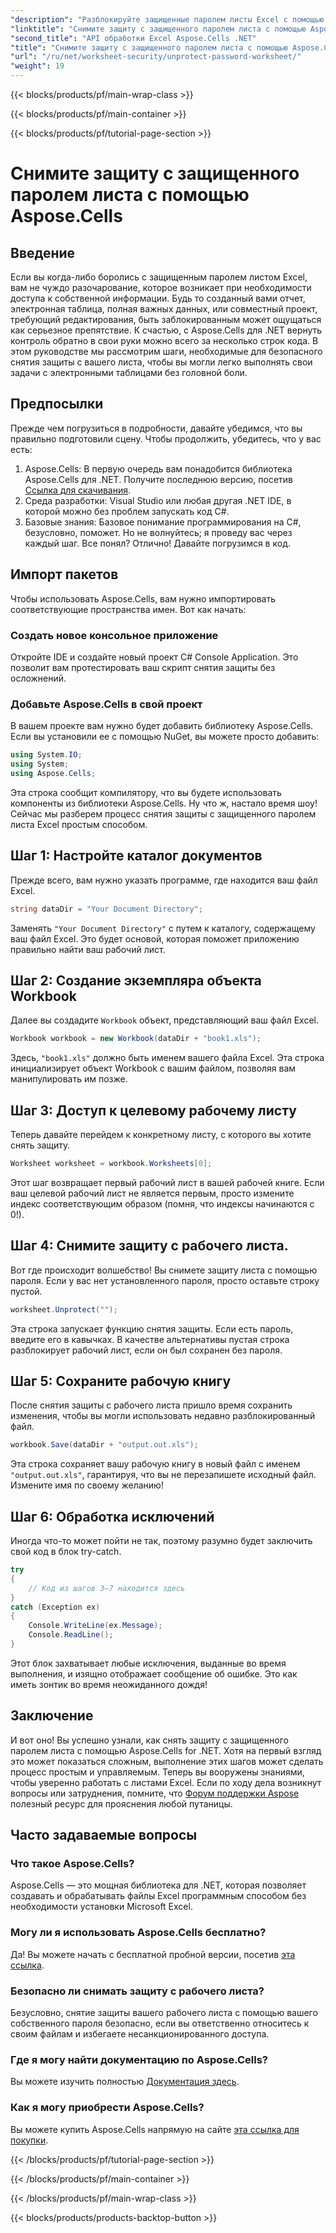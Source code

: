 ```yaml
---
"description": "Разблокируйте защищенные паролем листы Excel с помощью нашего руководства по Aspose.Cells! Простые шаги для восстановления доступа без усилий с помощью C#."
"linktitle": "Снимите защиту с защищенного паролем листа с помощью Aspose.Cells"
"second_title": "API обработки Excel Aspose.Cells .NET"
"title": "Снимите защиту с защищенного паролем листа с помощью Aspose.Cells"
"url": "/ru/net/worksheet-security/unprotect-password-worksheet/"
"weight": 19
---
```


{{< blocks/products/pf/main-wrap-class >}}

{{< blocks/products/pf/main-container >}}

{{< blocks/products/pf/tutorial-page-section >}}

# Снимите защиту с защищенного паролем листа с помощью Aspose.Cells

## Введение
Если вы когда-либо боролись с защищенным паролем листом Excel, вам не чуждо разочарование, которое возникает при необходимости доступа к собственной информации. Будь то созданный вами отчет, электронная таблица, полная важных данных, или совместный проект, требующий редактирования, быть заблокированным может ощущаться как серьезное препятствие. К счастью, с Aspose.Cells для .NET вернуть контроль обратно в свои руки можно всего за несколько строк кода. В этом руководстве мы рассмотрим шаги, необходимые для безопасного снятия защиты с вашего листа, чтобы вы могли легко выполнять свои задачи с электронными таблицами без головной боли.
## Предпосылки
Прежде чем погрузиться в подробности, давайте убедимся, что вы правильно подготовили сцену. Чтобы продолжить, убедитесь, что у вас есть:
1. Aspose.Cells: В первую очередь вам понадобится библиотека Aspose.Cells для .NET. Получите последнюю версию, посетив [Ссылка для скачивания](https://releases.aspose.com/cells/net/).
2. Среда разработки: Visual Studio или любая другая .NET IDE, в которой можно без проблем запускать код C#.
3. Базовые знания: Базовое понимание программирования на C#, безусловно, поможет. Но не волнуйтесь; я проведу вас через каждый шаг.
Все понял? Отлично! Давайте погрузимся в код.
## Импорт пакетов
Чтобы использовать Aspose.Cells, вам нужно импортировать соответствующие пространства имен. Вот как начать:
### Создать новое консольное приложение
Откройте IDE и создайте новый проект C# Console Application. Это позволит вам протестировать ваш скрипт снятия защиты без осложнений.
### Добавьте Aspose.Cells в свой проект
В вашем проекте вам нужно будет добавить библиотеку Aspose.Cells. Если вы установили ее с помощью NuGet, вы можете просто добавить:
```csharp
using System.IO;
using System;
using Aspose.Cells;
```
Эта строка сообщит компилятору, что вы будете использовать компоненты из библиотеки Aspose.Cells.
Ну что ж, настало время шоу! Сейчас мы разберем процесс снятия защиты с защищенного паролем листа Excel простым способом.
## Шаг 1: Настройте каталог документов
Прежде всего, вам нужно указать программе, где находится ваш файл Excel.
```csharp
string dataDir = "Your Document Directory";
```
Заменять `"Your Document Directory"` с путем к каталогу, содержащему ваш файл Excel. Это будет основой, которая поможет приложению правильно найти ваш рабочий лист.
## Шаг 2: Создание экземпляра объекта Workbook
Далее вы создадите `Workbook` объект, представляющий ваш файл Excel.
```csharp
Workbook workbook = new Workbook(dataDir + "book1.xls");
```
Здесь, `"book1.xls"` должно быть именем вашего файла Excel. Эта строка инициализирует объект Workbook с вашим файлом, позволяя вам манипулировать им позже.
## Шаг 3: Доступ к целевому рабочему листу
Теперь давайте перейдем к конкретному листу, с которого вы хотите снять защиту.
```csharp
Worksheet worksheet = workbook.Worksheets[0];
```
Этот шаг возвращает первый рабочий лист в вашей рабочей книге. Если ваш целевой рабочий лист не является первым, просто измените индекс соответствующим образом (помня, что индексы начинаются с 0!).
## Шаг 4: Снимите защиту с рабочего листа.
Вот где происходит волшебство! Вы снимете защиту листа с помощью пароля. Если у вас нет установленного пароля, просто оставьте строку пустой.
```csharp
worksheet.Unprotect("");
```
Эта строка запускает функцию снятия защиты. Если есть пароль, введите его в кавычках. В качестве альтернативы пустая строка разблокирует рабочий лист, если он был сохранен без пароля.
## Шаг 5: Сохраните рабочую книгу
После снятия защиты с рабочего листа пришло время сохранить изменения, чтобы вы могли использовать недавно разблокированный файл.
```csharp
workbook.Save(dataDir + "output.out.xls");
```
Эта строка сохраняет вашу рабочую книгу в новый файл с именем `"output.out.xls"`, гарантируя, что вы не перезапишете исходный файл. Измените имя по своему желанию!
## Шаг 6: Обработка исключений
Иногда что-то может пойти не так, поэтому разумно будет заключить свой код в блок try-catch.
```csharp
try
{
    // Код из шагов 3–7 находится здесь
}
catch (Exception ex)
{
    Console.WriteLine(ex.Message);
    Console.ReadLine();
}
```
Этот блок захватывает любые исключения, выданные во время выполнения, и изящно отображает сообщение об ошибке. Это как иметь зонтик во время неожиданного дождя!
## Заключение
И вот оно! Вы успешно узнали, как снять защиту с защищенного паролем листа с помощью Aspose.Cells for .NET. Хотя на первый взгляд это может показаться сложным, выполнение этих шагов может сделать процесс простым и управляемым. Теперь вы вооружены знаниями, чтобы уверенно работать с листами Excel. Если по ходу дела возникнут вопросы или затруднения, помните, что [Форум поддержки Aspose](https://forum.aspose.com/c/cells/9) полезный ресурс для прояснения любой путаницы.
## Часто задаваемые вопросы
### Что такое Aspose.Cells?
Aspose.Cells — это мощная библиотека для .NET, которая позволяет создавать и обрабатывать файлы Excel программным способом без необходимости установки Microsoft Excel.
### Могу ли я использовать Aspose.Cells бесплатно?
Да! Вы можете начать с бесплатной пробной версии, посетив [эта ссылка](https://releases.aspose.com/).
### Безопасно ли снимать защиту с рабочего листа?
Безусловно, снятие защиты вашего рабочего листа с помощью вашего собственного пароля безопасно, если вы ответственно относитесь к своим файлам и избегаете несанкционированного доступа.
### Где я могу найти документацию по Aspose.Cells?
Вы можете изучить полностью [Документация здесь](https://reference.aspose.com/cells/net/).
### Как я могу приобрести Aspose.Cells?
Вы можете купить Aspose.Cells напрямую на сайте [эта ссылка для покупки](https://purchase.aspose.com/buy).

{{< /blocks/products/pf/tutorial-page-section >}}

{{< /blocks/products/pf/main-container >}}

{{< /blocks/products/pf/main-wrap-class >}}

{{< blocks/products/products-backtop-button >}}
